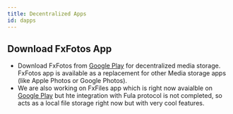 ```yaml
---
title: Decentralized Apps
id: dapps
---
```


## Download FxFotos App

- Download FxFotos from [Google Play](https://play.google.com/store/apps/details?id=land.fx.fotos) for decentralized media storage. FxFotos app is available as a replacement for other Media storage apps (like Apple Photos or Google Photos).
- We are also working on FxFiles app which is right now avaialble on [Google Play](https://play.google.com/store/apps/details?id=land.fx.files) but hte integration with Fula protocol is not completed, so acts as a local file storage right now but with very cool features.
